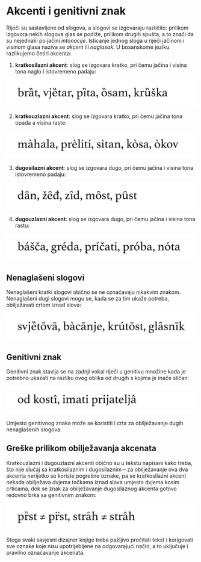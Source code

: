# Akcenti i genitivni znak

Riječi su sastavljene od slogova, a slogovi se izgovaraju različito: prilikom izgovora nekih slogova glas se podiže, prilikom drugih spušta, a to znači da su nejednaki po jačini _intonacije_. Isticanje jednog sloga u riječi jačinom i visinom glasa naziva se _akcent_ ili _naglasak_. U bosanskome jeziku razlikujemo četiri akcenta:

1. **kratkosilazni akcent**: slog se izgovara kratko, pri čemu jačina i visina tona naglo i istovremeno padaju:

![](../.gitbook/assets/akcenti-kratkosilazni.png)

2. **kratkouzlazni akcent**: slog se izgovara kratko, pri čemu jačina tona opada a visina raste:

![](../.gitbook/assets/akcenti-kratkouzlazni.png)

3. **dugosilazni akcent**: slog se izgovara dugo, pri čemu jačina i visina tona istovremeno padaju:

![](../.gitbook/assets/akcenti-dugosilazni.png)

4. **dugouzlazni akcent**: slog se izgovara dugo, pri čemu jačina i visina tona rastu:

![](../.gitbook/assets/akcenti-dugouzlazni.png)

## Nenaglašeni slogovi

Nenaglašeni kratki slogovi obično se ne označavaju nikakvim znakom. Nenaglašeni dugi slogovi mogu se, kada se za tim ukaže potreba, obilježavati crtom iznad slova:

![](../.gitbook/assets/akcenti-nenaglaseni-slogovi.png)

## Genitivni znak

Genitivni znak stavlja se na zadnji vokal riječi u genitivu množine kada je potrebno ukazati na razliku ovog oblika od drugih s kojima je inače sličan:

![](../.gitbook/assets/akcenti-genitivni-znak.png)

Umjesto genitivnog znaka može se koristiti i crta za obilježavanje dugih nenaglašenih slogova.

## Greške prilikom obilježavanja akcenata

Kratkouzlazni i dugouzlazni akcenti obično su u tekstu napisani kako treba, što nije slučaj sa kratkosilaznim i dugosilaznim – za obilježavanje ova dva akcenta nerijetko se koriste pogrešne oznake, pa se kratkosilazni akcent nekada obilježava dvjema tačkama iznad slova umjesto dvjema kosim crticama, dok se znak za obilježavanje dugosilaznog akcenta gotovo redovno brka sa genitivnim znakom:

![](../.gitbook/assets/akcenti-greske.png)

Stoga svaki savjesni dizajner knjige treba pažljivo pročitati tekst i korigovati sve oznake koje nisu upotrijebljene na odgovarajući način, a to uključuje i pravilno označavanje akcenata.

